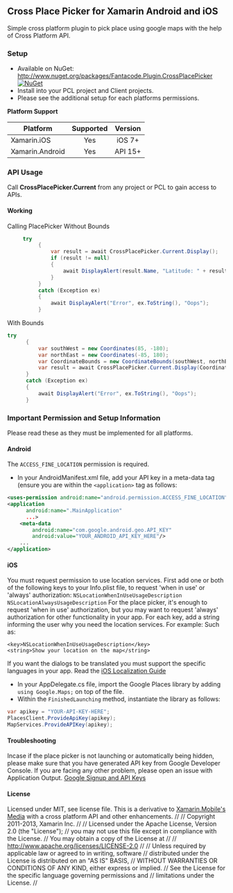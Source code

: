 ## Cross Place Picker for Xamarin Android and iOS

Simple cross platform plugin to pick place using google maps with the help of Cross Platform API.

### Setup
* Available on NuGet: http://www.nuget.org/packages/Fantacode.Plugin.CrossPlacePicker [![NuGet](https://img.shields.io/nuget/v/Fantacode.Plugin.CrossPlacePicker.svg)](https://www.nuget.org/packages/Fantacode.Plugin.CrossPlacePicker)
* Install into your PCL project and Client projects.
* Please see the additional setup for each platforms permissions.



**Platform Support**

|Platform|Supported|Version|
| ------------------- | :-----------: | :------------------: |
|Xamarin.iOS|Yes|iOS 7+|
|Xamarin.Android|Yes|API 15+|


### API Usage

Call **CrossPlacePicker.Current** from any project or PCL to gain access to APIs.

#### Working

Calling PlacePicker Without Bounds
```csharp
     try
          {
              var result = await CrossPlacePicker.Current.Display();
              if (result != null)
              {
                  await DisplayAlert(result.Name, "Latitude: " + result.Coordinates.Latitude + "\nLongitude: " + result.Coordinates.Longitude, "OK");
              }
          }
          catch (Exception ex)
          {
              await DisplayAlert("Error", ex.ToString(), "Oops");
          }
```

With Bounds

```csharp
try
      {
          var southWest = new Coordinates(85, -180);
          var northEast = new Coordinates(-85, 180);
          var CoordinateBounds = new CoordinateBounds(southWest, northEast);
          var result = await CrossPlacePicker.Current.Display(CoordinateBounds);
      }
      catch (Exception ex)
      {
          await DisplayAlert("Error", ex.ToString(), "Oops");
      }
```

###  Important Permission and Setup Information
Please read these as they must be implemented for all platforms.

#### Android 
The `ACCESS_FINE_LOCATION` permission is required. 

- In your AndroidManifest.xml file, add your API key in a meta-data tag (ensure you are within the `<application>` tag as follows:

```xml
<uses-permission android:name="android.permission.ACCESS_FINE_LOCATION" />
<application
      android:name=".MainApplication"
      ...>
	<meta-data
		android:name="com.google.android.geo.API_KEY"
		android:value="YOUR_ANDROID_API_KEY_HERE"/>
	...
</application>
```

#### iOS
You must request permission to use location services. First add one or both of the following keys to your Info.plist file, to request 'when in use' or 'always' authorization:
`NSLocationWhenInUseUsageDescription`
`NSLocationAlwaysUsageDescription` 
For the place picker, it's enough to request 'when in use' authorization, but you may want to request 'always' authorization for other functionality in your app. For each key, add a string informing the user why you need the location services. For example:
Such as:
```
<key>NSLocationWhenInUseUsageDescription</key>
<string>Show your location on the map</string>
```

If you want the dialogs to be translated you must support the specific languages in your app. Read the [iOS Localization Guide](https://developer.xamarin.com/guides/ios/advanced_topics/localization_and_internationalization/)

- In your AppDelegate.cs file, import the Google Places library by adding `using Google.Maps;` on top of the file.
- Within the `FinishedLaunching` method, instantiate the library as follows:

```csharp
var apikey = "YOUR-API-KEY-HERE";
PlacesClient.ProvideApiKey(apikey);
MapServices.ProvideAPIKey(apikey);
```
#### Troubleshooting

Incase if the place picker is not launching or automatically being hidden, please make sure that you have generated API key from Google Developer Console. If you are facing any other problem, please open an issue with Application Output.
[Google Signup and API Keys](https://developers.google.com/places/android-api/signup)

#### License
Licensed under MIT, see license file. This is a derivative to [Xamarin.Mobile's Media](http://github.com/xamarin/xamarin.mobile) with a cross platform API and other enhancements.
//
//  Copyright 2011-2013, Xamarin Inc.
//
//    Licensed under the Apache License, Version 2.0 (the "License");
//    you may not use this file except in compliance with the License.
//    You may obtain a copy of the License at
//
//        http://www.apache.org/licenses/LICENSE-2.0
//
//    Unless required by applicable law or agreed to in writing, software
//    distributed under the License is distributed on an "AS IS" BASIS,
//    WITHOUT WARRANTIES OR CONDITIONS OF ANY KIND, either express or implied.
//    See the License for the specific language governing permissions and
//    limitations under the License.
//
